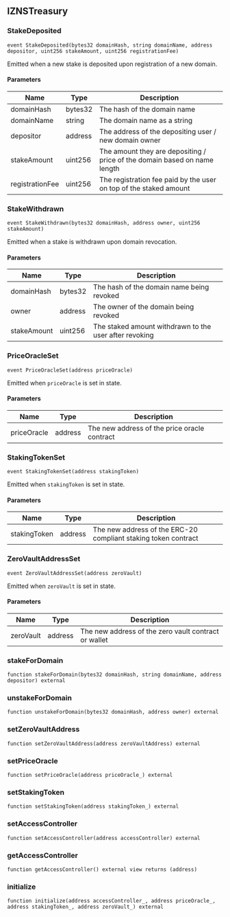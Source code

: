 ## IZNSTreasury








### StakeDeposited

```solidity
event StakeDeposited(bytes32 domainHash, string domainName, address depositor, uint256 stakeAmount, uint256 registrationFee)
```


Emitted when a new stake is deposited upon registration of a new domain.


#### Parameters

| Name | Type | Description |
| ---- | ---- | ----------- |
| domainHash | bytes32 | The hash of the domain name |
| domainName | string | The domain name as a string |
| depositor | address | The address of the depositing user / new domain owner |
| stakeAmount | uint256 | The amount they are depositing / price of the domain based on name length |
| registrationFee | uint256 | The registration fee paid by the user on top of the staked amount |


### StakeWithdrawn

```solidity
event StakeWithdrawn(bytes32 domainHash, address owner, uint256 stakeAmount)
```


Emitted when a stake is withdrawn upon domain revocation.


#### Parameters

| Name | Type | Description |
| ---- | ---- | ----------- |
| domainHash | bytes32 | The hash of the domain name being revoked |
| owner | address | The owner of the domain being revoked |
| stakeAmount | uint256 | The staked amount withdrawn to the user after revoking |


### PriceOracleSet

```solidity
event PriceOracleSet(address priceOracle)
```


Emitted when `priceOracle` is set in state.


#### Parameters

| Name | Type | Description |
| ---- | ---- | ----------- |
| priceOracle | address | The new address of the price oracle contract |


### StakingTokenSet

```solidity
event StakingTokenSet(address stakingToken)
```


Emitted when `stakingToken` is set in state.


#### Parameters

| Name | Type | Description |
| ---- | ---- | ----------- |
| stakingToken | address | The new address of the ERC-20 compliant staking token contract |


### ZeroVaultAddressSet

```solidity
event ZeroVaultAddressSet(address zeroVault)
```


Emitted when `zeroVault` is set in state.


#### Parameters

| Name | Type | Description |
| ---- | ---- | ----------- |
| zeroVault | address | The new address of the zero vault contract or wallet |


### stakeForDomain

```solidity
function stakeForDomain(bytes32 domainHash, string domainName, address depositor) external
```







### unstakeForDomain

```solidity
function unstakeForDomain(bytes32 domainHash, address owner) external
```







### setZeroVaultAddress

```solidity
function setZeroVaultAddress(address zeroVaultAddress) external
```







### setPriceOracle

```solidity
function setPriceOracle(address priceOracle_) external
```







### setStakingToken

```solidity
function setStakingToken(address stakingToken_) external
```







### setAccessController

```solidity
function setAccessController(address accessController) external
```







### getAccessController

```solidity
function getAccessController() external view returns (address)
```







### initialize

```solidity
function initialize(address accessController_, address priceOracle_, address stakingToken_, address zeroVault_) external
```








